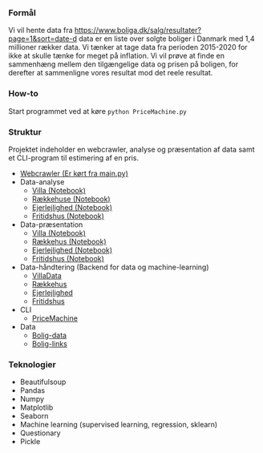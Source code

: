 ### Formål 
Vi vil hente data fra https://www.boliga.dk/salg/resultater?page=1&sort=date-d data er en liste over solgte boliger i Danmark med 1,4 millioner rækker data. Vi tænker at tage data fra perioden 2015-2020 for ikke at skulle tænke for meget på inflation.
Vi vil prøve at finde en sammenhæng mellem den tilgængelige data og prisen på boligen, for derefter at sammenligne vores resultat mod det reele resultat.


### How-to
Start programmet ved at køre `python PriceMachine.py`

### Struktur
Projektet indeholder en webcrawler, analyse og præsentation af data samt et CLI-program til estimering af en pris.

* [Webcrawler (Er kørt fra main.py)](tools/)
* Data-analyse
    - [Villa (Notebook)](villa.ipynb)
    - [Rækkehuse (Notebook)](raekkehus.ipynb)
    - [Ejerlejlighed (Notebook)](Ejerlejlighed.ipynb)
    - [Fritidshus (Notebook)](Fritidshus.ipynb)
* Data-præsentation
    - [Villa (Notebook)](villa_presentation.ipynb)
    - [Rækkehus (Notebook)](raekkehus_presentation.ipynb)
    - [Ejerlejlighed (Notebook)](EjerlejlighedCleaned.ipynb)
    - [Fritidshus (Notebook)](FritidshusCleaned.ipynb)
* Data-håndtering (Backend for data og machine-learning)
    - [VillaData](classes/VillaData.py)
    - [Rækkehus](classes/RaekkehusData.py)
    - [Ejerlejlighed](classes/EjerlejlighedData.py)
    - [Fritidshus](classes/FritidshusData.py)
* CLI
    - [PriceMachine](PriceMachine.py)
* Data
    - [Bolig-data](data/house_data.csv)
    - [Bolig-links](data/links.csv)

### Teknologier 
* Beautifulsoup
* Pandas 
* Numpy
* Matplotlib
* Seaborn
* Machine learning (supervised learning, regression, sklearn)
* Questionary
* Pickle

